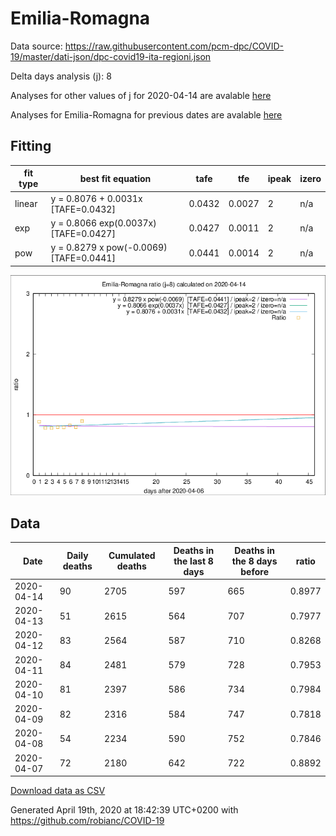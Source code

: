 # Emilia-Romagna

Data source: https://raw.githubusercontent.com/pcm-dpc/COVID-19/master/dati-json/dpc-covid19-ita-regioni.json

Delta days analysis (j): 8

Analyses for other values of j for 2020-04-14 are avalable [here](../2020-04-14/README.md)

Analyses for Emilia-Romagna for previous dates are avalable [here](../README.md)

## Fitting 
|fit type|best fit equation|tafe|tfe|ipeak|izero|
|-------|-----|--------|------|---|---|
|linear|y = 0.8076 + 0.0031x  [TAFE=0.0432]|0.0432|0.0027|2|n/a|
|exp|y = 0.8066 exp(0.0037x)  [TAFE=0.0427]|0.0427|0.0011|2|n/a|
|pow|y = 0.8279 x pow(-0.0069)  [TAFE=0.0441]|0.0441|0.0014|2|n/a|

![Plot](COVID-19_emilia-romagna_j8_2020-04-14.png)

## Data
|Date|Daily deaths|Cumulated deaths|Deaths in the last 8 days|Deaths in the 8 days before|ratio|
|----|----------|-----------|-------|--------------------|-----|
|2020-04-14|90|2705|597|665|0.8977|
|2020-04-13|51|2615|564|707|0.7977|
|2020-04-12|83|2564|587|710|0.8268|
|2020-04-11|84|2481|579|728|0.7953|
|2020-04-10|81|2397|586|734|0.7984|
|2020-04-09|82|2316|584|747|0.7818|
|2020-04-08|54|2234|590|752|0.7846|
|2020-04-07|72|2180|642|722|0.8892|

[Download data as CSV](COVID-19_emilia-romagna_j8_2020-04-14.csv)

Generated April 19th, 2020 at 18:42:39 UTC+0200 with https://github.com/robianc/COVID-19
